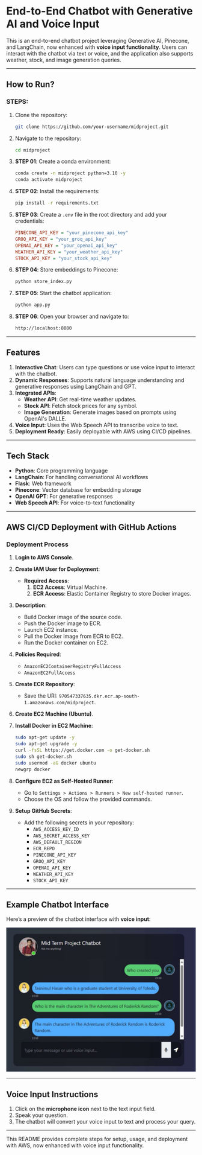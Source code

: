 # End-to-End Chatbot with Generative AI and Voice Input

This is an end-to-end chatbot project leveraging Generative AI, Pinecone, and LangChain, now enhanced with **voice input functionality**. Users can interact with the chatbot via text or voice, and the application also supports weather, stock, and image generation queries.

---

## How to Run?

### **STEPS:**

1. Clone the repository:
   ```bash
   git clone https://github.com/your-username/midproject.git
   ```

2. Navigate to the repository:
   ```bash
   cd midproject
   ```

3. **STEP 01**: Create a conda environment:
   ```bash
   conda create -n midproject python=3.10 -y
   conda activate midproject
   ```

4. **STEP 02**: Install the requirements:
   ```bash
   pip install -r requirements.txt
   ```

5. **STEP 03**: Create a `.env` file in the root directory and add your credentials:
   ```ini
   PINECONE_API_KEY = "your_pinecone_api_key"
   GROQ_API_KEY = "your_groq_api_key"
   OPENAI_API_KEY = "your_openai_api_key"
   WEATHER_API_KEY = "your_weather_api_key"
   STOCK_API_KEY = "your_stock_api_key"
   ```

6. **STEP 04**: Store embeddings to Pinecone:
   ```bash
   python store_index.py
   ```

7. **STEP 05**: Start the chatbot application:
   ```bash
   python app.py
   ```

8. **STEP 06**: Open your browser and navigate to:
   ```bash
   http://localhost:8080
   ```

---

## Features

1. **Interactive Chat**: Users can type questions or use voice input to interact with the chatbot.
2. **Dynamic Responses**: Supports natural language understanding and generative responses using LangChain and GPT.
3. **Integrated APIs**:
   - **Weather API**: Get real-time weather updates.
   - **Stock API**: Fetch stock prices for any symbol.
   - **Image Generation**: Generate images based on prompts using OpenAI's DALLE.
4. **Voice Input**: Uses the Web Speech API to transcribe voice to text.
5. **Deployment Ready**: Easily deployable with AWS using CI/CD pipelines.

---

## Tech Stack

- **Python**: Core programming language
- **LangChain**: For handling conversational AI workflows
- **Flask**: Web framework
- **Pinecone**: Vector database for embedding storage
- **OpenAI GPT**: For generative responses
- **Web Speech API**: For voice-to-text functionality

---

## AWS CI/CD Deployment with GitHub Actions

### **Deployment Process**

1. **Login to AWS Console**.

2. **Create IAM User for Deployment**:
   - **Required Access**:
     1. **EC2 Access**: Virtual Machine.
     2. **ECR Access**: Elastic Container Registry to store Docker images.

3. **Description**:
   - Build Docker image of the source code.
   - Push the Docker image to ECR.
   - Launch EC2 instance.
   - Pull the Docker image from ECR to EC2.
   - Run the Docker container on EC2.

4. **Policies Required**:
   - `AmazonEC2ContainerRegistryFullAccess`
   - `AmazonEC2FullAccess`

5. **Create ECR Repository**:
   - Save the URI: `970547337635.dkr.ecr.ap-south-1.amazonaws.com/midproject`.

6. **Create EC2 Machine (Ubuntu)**.

7. **Install Docker in EC2 Machine**:
   ```bash
   sudo apt-get update -y
   sudo apt-get upgrade -y
   curl -fsSL https://get.docker.com -o get-docker.sh
   sudo sh get-docker.sh
   sudo usermod -aG docker ubuntu
   newgrp docker
   ```

8. **Configure EC2 as Self-Hosted Runner**:
   - Go to `Settings > Actions > Runners > New self-hosted runner`.
   - Choose the OS and follow the provided commands.

9. **Setup GitHub Secrets**:
   - Add the following secrets in your repository:
     - `AWS_ACCESS_KEY_ID`
     - `AWS_SECRET_ACCESS_KEY`
     - `AWS_DEFAULT_REGION`
     - `ECR_REPO`
     - `PINECONE_API_KEY`
     - `GROQ_API_KEY`
     - `OPENAI_API_KEY`
     - `WEATHER_API_KEY`
     - `STOCK_API_KEY`

---

## Example Chatbot Interface

Here’s a preview of the chatbot interface with **voice input**:

![Example Chatbot](static/example.png)

---

## Voice Input Instructions

1. Click on the **microphone icon** next to the text input field.
2. Speak your question.
3. The chatbot will convert your voice input to text and process your query.

---

This README provides complete steps for setup, usage, and deployment with AWS, now enhanced with voice input functionality.
